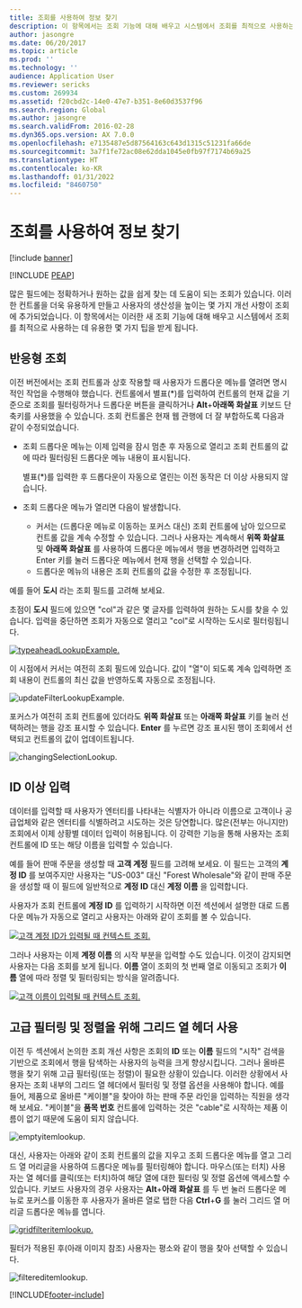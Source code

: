 ```yaml
---
title: 조회를 사용하여 정보 찾기
description: 이 항목에서는 조회 기능에 대해 배우고 시스템에서 조회를 최적으로 사용하는 데 유용한 몇 가지 팁을 받게 됩니다.
author: jasongre
ms.date: 06/20/2017
ms.topic: article
ms.prod: ''
ms.technology: ''
audience: Application User
ms.reviewer: sericks
ms.custom: 269934
ms.assetid: f20cbd2c-14e0-47e7-b351-8e60d3537f96
ms.search.region: Global
ms.author: jasongre
ms.search.validFrom: 2016-02-28
ms.dyn365.ops.version: AX 7.0.0
ms.openlocfilehash: e7135487e5d87564163c643d1315c51231fa66de
ms.sourcegitcommit: 3a7f1fe72ac08e62dda1045e0fb97f7174b69a25
ms.translationtype: HT
ms.contentlocale: ko-KR
ms.lasthandoff: 01/31/2022
ms.locfileid: "8460750"
---
```

# <a name="find-information-by-using-lookups"></a>조회를 사용하여 정보 찾기

[!include [banner](../includes/banner.md)]


[!INCLUDE [PEAP](../../../includes/peap-1.md)]

많은 필드에는 정확하거나 원하는 값을 쉽게 찾는 데 도움이 되는 조회가 있습니다. 이러한 컨트롤을 더욱 유용하게 만들고 사용자의 생산성을 높이는 몇 가지 개선 사항이 조회에 추가되었습니다. 이 항목에서는 이러한 새 조회 기능에 대해 배우고 시스템에서 조회를 최적으로 사용하는 데 유용한 몇 가지 팁을 받게 됩니다.

## <a name="responsive-lookups"></a>반응형 조회

이전 버전에서는 조회 컨트롤과 상호 작용할 때 사용자가 드롭다운 메뉴를 열려면 명시적인 작업을 수행해야 했습니다. 컨트롤에서 별표(\*)를 입력하여 컨트롤의 현재 값을 기준으로 조회를 필터링하거나 드롭다운 버튼을 클릭하거나 **Alt**+**아래쪽 화살표** 키보드 단축키를 사용했을 수 있습니다. 조회 컨트롤은 현재 웹 관행에 더 잘 부합하도록 다음과 같이 수정되었습니다.

- 조회 드롭다운 메뉴는 이제 입력을 잠시 멈춘 후 자동으로 열리고 조회 컨트롤의 값에 따라 필터링된 드롭다운 메뉴 내용이 표시됩니다.

    별표(\*)를 입력한 후 드롭다운이 자동으로 열린는 이전 동작은 더 이상 사용되지 않습니다.

- 조회 드롭다운 메뉴가 열리면 다음이 발생합니다.

    - 커서는 (드롭다운 메뉴로 이동하는 포커스 대신) 조회 컨트롤에 남아 있으므로 컨트롤 값을 계속 수정할 수 있습니다. 그러나 사용자는 계속해서 **위쪽 화살표** 및 **아래쪽 화살표** 를 사용하여 드롭다운 메뉴에서 행을 변경하려면 입력하고 Enter 키를 눌러 드롭다운 메뉴에서 현재 행을 선택할 수 있습니다.
    - 드롭다운 메뉴의 내용은 조회 컨트롤의 값을 수정한 후 조정됩니다.

예를 들어 **도시** 라는 조회 필드를 고려해 보세요.

초점이 **도시** 필드에 있으면 "col"과 같은 몇 글자를 입력하여 원하는 도시를 찾을 수 있습니다. 입력을 중단하면 조회가 자동으로 열리고 "col"로 시작하는 도시로 필터링됩니다.

[![typeaheadLookupExample.](./media/typeaheadlookupexample.png)](./media/typeaheadlookupexample.png)

이 시점에서 커서는 여전히 조회 필드에 있습니다. 값이 "열"이 되도록 계속 입력하면 조회 내용이 컨트롤의 최신 값을 반영하도록 자동으로 조정됩니다.

![updateFilterLookupExample.](./media/updatefilterlookupexample.png)

포커스가 여전히 조회 컨트롤에 있더라도 **위쪽 화살표** 또는 **아래쪽 화살표** 키를 눌러 선택하려는 행을 강조 표시할 수 있습니다. **Enter** 를 누르면 강조 표시된 행이 조회에서 선택되고 컨트롤의 값이 업데이트됩니다.

![changingSelectionLookup.](./media/changingselectionlookup.png)

## <a name="typing-in-more-than-ids"></a>ID 이상 입력

데이터를 입력할 때 사용자가 엔터티를 나타내는 식별자가 아니라 이름으로 고객이나 공급업체와 같은 엔터티를 식별하려고 시도하는 것은 당연합니다. 많은(전부는 아니지만) 조회에서 이제 상황별 데이터 입력이 허용됩니다. 이 강력한 기능을 통해 사용자는 조회 컨트롤에 ID 또는 해당 이름을 입력할 수 있습니다.

예를 들어 판매 주문을 생성할 때 **고객 계정** 필드를 고려해 보세요. 이 필드는 고객의 **계정 ID** 를 보여주지만 사용자는 "US-003" 대신 "Forest Wholesale"와 같이 판매 주문을 생성할 때 이 필드에 일반적으로 **계정 ID** 대신 **계정 이름** 을 입력합니다.

사용자가 조회 컨트롤에 **계정 ID** 를 입력하기 시작하면 이전 섹션에서 설명한 대로 드롭다운 메뉴가 자동으로 열리고 사용자는 아래와 같이 조회를 볼 수 있습니다.

[![고객 계정 ID가 입력될 때 컨텍스트 조회.](./media/howtocontextuallookups-1.png)](./media/howtocontextuallookups-1.png)

그러나 사용자는 이제 **계정 이름** 의 시작 부분을 입력할 수도 있습니다. 이것이 감지되면 사용자는 다음 조회를 보게 됩니다. **이름** 열이 조회의 첫 번째 열로 이동되고 조회가 **이름** 열에 따라 정렬 및 필터링되는 방식을 알려줍니다.

[![고객 이름이 입력될 때 컨텍스트 조회.](./media/howtocontextuallookups-2.png)](./media/howtocontextuallookups-2.png)

## <a name="using-grid-column-headers-for-more-advanced-filtering-and-sorting"></a>고급 필터링 및 정렬을 위해 그리드 열 헤더 사용

이전 두 섹션에서 논의한 조회 개선 사항은 조회의 **ID** 또는 **이름** 필드의 "시작" 검색을 기반으로 조회에서 행을 탐색하는 사용자의 능력을 크게 향상시킵니다. 그러나 올바른 행을 찾기 위해 고급 필터링(또는 정렬)이 필요한 상황이 있습니다. 이러한 상황에서 사용자는 조회 내부의 그리드 열 헤더에서 필터링 및 정렬 옵션을 사용해야 합니다. 예를 들어, 제품으로 올바른 "케이블"을 찾아야 하는 판매 주문 라인을 입력하는 직원을 생각해 보세요. "케이블"을 **품목 번호** 컨트롤에 입력하는 것은 "cable"로 시작하는 제품 이름이 없기 때문에 도움이 되지 않습니다.

![emptyitemlookup.](./media/emptyitemlookup.png)

대신, 사용자는 아래와 같이 조회 컨트롤의 값을 지우고 조회 드롭다운 메뉴를 열고 그리드 열 머리글을 사용하여 드롭다운 메뉴를 필터링해야 합니다. 마우스(또는 터치) 사용자는 열 헤더를 클릭(또는 터치)하여 해당 열에 대한 필터링 및 정렬 옵션에 액세스할 수 있습니다. 키보드 사용자의 경우 사용자는 **Alt**+**아래** **화살표** 를 두 번 눌러 드롭다운 메뉴로 포커스를 이동한 후 사용자가 올바른 열로 탭한 다음 **Ctrl**+**G** 를 눌러 그리드 열 머리글 드롭다운 메뉴를 엽니다.

[![gridfilteritemlookup.](./media/gridfilteritemlookup.png)](./media/gridfilteritemlookup.png)

필터가 적용된 후(아래 이미지 참조) 사용자는 평소와 같이 행을 찾아 선택할 수 있습니다.

![filtereditemlookup.](./media/filtereditemlookup.png)


[!INCLUDE[footer-include](../../../includes/footer-banner.md)]